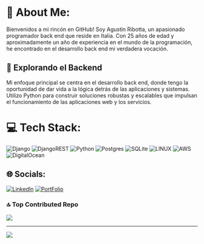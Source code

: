 # 💫 About Me:
Bienvenidos a mi rincón en GitHub! Soy Agustin Ribotta, un apasionado programador back end que reside en Italia. Con 25 años de edad y aproximadamente un año de experiencia en el mundo de la programación, he encontrado en el desarrollo back end mi verdadera vocación.

## 🔧 Explorando el Backend
Mi enfoque principal se centra en el desarrollo back end, donde tengo la oportunidad de dar vida a la lógica detrás de las aplicaciones y sistemas. Utilizo Python para construir soluciones robustas y escalables que impulsan el funcionamiento de las aplicaciones web y los servicios.

# 💻 Tech Stack:
![Django](https://img.shields.io/badge/django-%23092E20.svg?style=for-the-badge&logo=django&logoColor=white) ![DjangoREST](https://img.shields.io/badge/DJANGO-REST-ff1709?style=for-the-badge&logo=django&logoColor=white&color=ff1709&labelColor=gray) ![Python](https://img.shields.io/badge/python-3670A0?style=for-the-badge&logo=python&logoColor=ffdd54) ![Postgres](https://img.shields.io/badge/postgres-%23316192.svg?style=for-the-badge&logo=postgresql&logoColor=white) ![SQLite](https://img.shields.io/badge/sqlite-%2307405e.svg?style=for-the-badge&logo=sqlite&logoColor=white) ![LINUX](https://img.shields.io/badge/Linux-FCC624?style=for-the-badge&logo=linux&logoColor=black) ![AWS](https://img.shields.io/badge/AWS-%23FF9900.svg?style=for-the-badge&logo=amazon-aws&logoColor=white) ![DigitalOcean](https://img.shields.io/badge/DigitalOcean-%230167ff.svg?style=for-the-badge&logo=digitalOcean&logoColor=white)

## 🌐 Socials:
[![LinkedIn](https://img.shields.io/badge/LinkedIn-%230077B5.svg?logo=linkedin&logoColor=white)](https://linkedin.com/in/https://www.linkedin.com/in/agustin-ribotta/) 
[![PortFolio](https://img.shields.io/badge/Portfolio-%23000000.svg?style=for-the-badge&logo=firefox&logoColor=#FF7139)](https://agustinribotta.pythonanywhere.com)

### 🔝 Top Contributed Repo
![](https://github-contributor-stats.vercel.app/api?username=AgustinRibotta&limit=5&theme=dark&combine_all_yearly_contributions=true)

---
[![](https://visitcount.itsvg.in/api?id=AgustinRibotta&icon=0&color=0)](https://visitcount.itsvg.in)

<!-- Proudly created with GPRM ( https://gprm.itsvg.in ) -->
